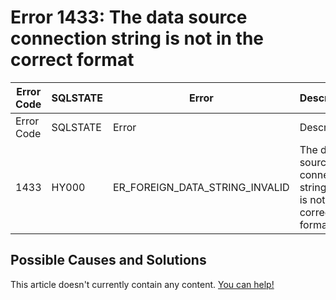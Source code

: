 
# Error 1433: The data source connection string is not in the correct format


| Error Code | SQLSTATE | Error | Description |
| --- | --- | --- | --- |
| Error Code | SQLSTATE | Error | Description |
| 1433 | HY000 | ER_FOREIGN_DATA_STRING_INVALID | The data source connection string '%s' is not in the correct format |




## Possible Causes and Solutions


This article doesn't currently contain any content. [You can help!](/en/writing-and-editing-knowledge-base-articles/)

